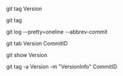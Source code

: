git tag Version

git tag

git log --pretty=oneline --abbrev-commit

git tab Version CommitID

git show Version

git tag -a Version -m "VersionInfo" CommitID